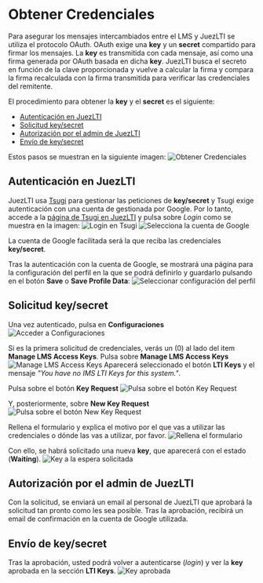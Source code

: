 # Obtener Credenciales
Para asegurar los mensajes intercambiados entre el LMS y JuezLTI se utiliza el protocolo OAuth. OAuth exige una **key** y un **secret** compartido para firmar los mensajes. La **key** es transmitida con cada mensaje, así como una firma generada por OAuth basada en dicha **key**. JuezLTI busca el secreto en función de la clave proporcionada y vuelve a calcular la firma y compara la firma recalculada con la firma transmitida para verificar las credenciales del remitente.

El procedimiento para obtener la **key** y el **secret** es el siguiente:
  - [Autenticación en JuezLTI](#autenticación-en-juezlti)
  - [Solicitud key/secret](#solicitud-keysecret)
  - [Autorización por el admin de JuezLTI](#autorización-por-el-admin-de-juezlti)
  - [Envío de key/secret](#envío-de-keysecret)

Estos pasos se muestran en la siguiente imagen:
![Obtener Credenciales](../docs/img/gettingCredentials/juezLTI_gettingCredentials.jpg)

## Autenticación en JuezLTI

JuezLTI usa [Tsugi](https://www.tsugi.org) para gestionar las peticiones de **key/secret** y Tsugi exige autenticación con una cuenta de gestionada por Google. Por lo tanto, accede a la [página de Tsugi en JuezLTI](https://beta.juezlti.eu/tsugi/) y pulsa sobre _Login_ como se muestra en la imagen:
![Login en Tsugi](../docs/img/gettingCredentials/loginTsugi.png)
![Selecciona la cuenta de Google](../docs/img/gettingCredentials/googleLogin.png)

La cuenta de Google facilitada será la que reciba las credenciales **key/secret**.

Tras la autenticación con la cuenta de Google, se mostrará una página para la configuración del perfil en la que se podrá definirlo y guardarlo pulsando en el botón **Save** o **Save Profile Data**:
![Seleccionar configuración del perfil](../docs/img/gettingCredentials/profile.png)

## Solicitud key/secret

Una vez autenticado, pulsa en **Configuraciones** 
![Acceder a Configuraciones](../docs/img/gettingCredentials/settings.png)

Si es la primera solicitud de credenciales, verás un (0) al lado del item **Manage LMS Access Keys**. Pulsa sobre **Manage LMS Access Keys**
![Manage LMS Access Keys](../docs/img/gettingCredentials/LMS_Access_keys_0.png)
Aparecerá seleccionado el botón **LTI Keys** y el mensaje _"You have no IMS LTI Keys for this system."_.

Pulsa sobre el botón **Key Request**
![Pulsa sobre el botón Key Request](../docs/img/gettingCredentials/keyRequestButton.png)

Y, posteriormente, sobre **New Key Request**
![Pulsa sobre el botón New Key Request](../docs/img/gettingCredentials/newKeyRequest.png)

Rellena el formulario y explica el motivo por el que vas a utilizar las credenciales o dónde las vas a utilizar, por favor.
![Rellena el formulario](../docs/img/gettingCredentials/explainWhy.png)

Con ello, se habrá solicitado una nueva **key**, que aparecerá con el estado (**Waiting**).
![Key a la espera solicitada](../docs/img/gettingCredentials/keyWaiting.png)

## Autorización por el admin de JuezLTI

Con la solicitud, se enviará un email al personal de JuezLTI que aprobará la solicitud tan pronto como les sea posible. Tras la aprobación, recibirá un email de confirmación en la cuenta de Google utilizada.

## Envío de key/secret

Tras la aprobación, usted podrá volver a autenticarse (_login_) y ver la **key** aprobada en la sección **LTI Keys**.
![Key aprobada](../docs/img/gettingCredentials/keyApproved.png)
